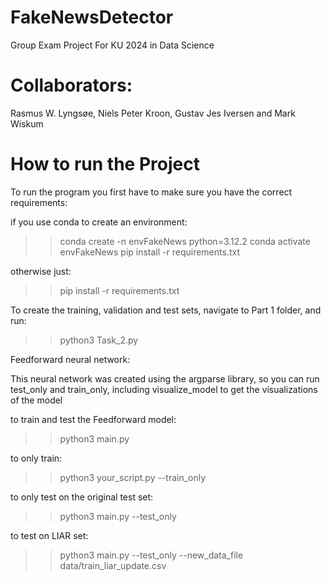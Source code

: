 # FakeNewsDetector
Group Exam Project For KU 2024 in Data Science

# Collaborators:
Rasmus W. Lyngsøe, Niels Peter Kroon, Gustav Jes Iversen and Mark Wiskum


# How to run the Project
To run the program you first have to make sure you have the correct requirements:

if you use conda to create an environment:

>> conda create -n envFakeNews python=3.12.2
>> conda activate envFakeNews
>> pip install -r requirements.txt

otherwise just:

>> pip install -r requirements.txt


To create the training, validation and test sets, navigate to Part 1 folder, and run:

>> python3 Task_2.py



Feedforward neural network:

This neural network was created using the argparse library, so you can run test_only and train_only, including visualize_model to get the visualizations of the model

to train and test the Feedforward model:
>> python3 main.py

to only train:
>> python3 your_script.py --train_only

to only test on the original test set:
>> python3 main.py --test_only

to test on LIAR set:
>> python3 main.py --test_only --new_data_file data/train_liar_update.csv
